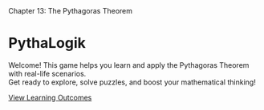 <!DOCTYPE html>
<html lang="en">
</head>
<body>
    <div class="container">
        <div class="chapter">Chapter 13: The Pythagoras Theorem</div>
        <h1>PythaLogik</h1>
        <div class="intro">
            <p>
                Welcome! This game helps you learn and apply the Pythagoras Theorem with real-life scenarios.
                <br>
                Get ready to explore, solve puzzles, and boost your mathematical thinking!
            </p>
        </div>
        <a class="start-btn" href="outcomes.html">View Learning Outcomes</a>
    </div>
</body>
</html>
